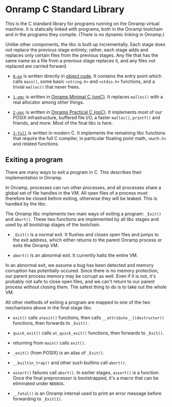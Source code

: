 # Onramp C Standard Library

This is the C standard library for programs running on the Onramp virtual machine. It is statically linked with programs, both in the Onramp toolchain and in the programs they compile. (There is no dynamic linking in Onramp.)

Unlike other components, the libc is built up incrementally. Each stage does not replace the previous stage entirely; rather, each stage adds and replaces only certain files from the previous stages. Any file that has the same name as a file from a previous stage replaces it, and any files not replaced are carried forward.

- [`0-oo`](0-oo/) is written directly in [object code](../../docs/object-code.md). It contains the entry point which calls `main()`, some basic `<string.h>` and `<stdio.h>` functions, and a trivial `malloc()` that never frees.

- [`1-omc`](1-omc/) is written in [Onramp Minimal C (omC)](../../docs/minimal-c.md). It replaces `malloc()` with a real allocator among other things.

- [`2-opc`](2-opc/) is written in [Onramp Practical C (opC)](../../docs/practical-c.md). It implements most of our POSIX infrastructure, buffered file I/O, a faster `malloc()`, `printf()` and friends, and more. Most of the final libc is here.

- [`3-full`](3-full/) is written in modern C. It implements the remaining libc functions that require the full C compiler, in particular floating point math, `<math.h>` and related functions.



## Exiting a program

There are many ways to exit a program in C. This describes their implementation in Onramp.

In Onramp, processes can run other processes, and all processes share a global set of file handles in the VM. All open files of a process must therefore be closed before exiting, otherwise they will be leaked. This is handled by the libc.

The Onramp libc implements two main ways of exiting a program: `_Exit()` and `abort()`. These two functions are implemented by all libc stages and used by all bootstrap stages of the toolchain.

- `_Exit()` is a normal exit. It flushes and closes open files and jumps to the exit address, which either returns to the parent Onramp process or exits the Onramp VM.

- `abort()` is an abnormal exit. It currently halts the entire VM.

In an abnormal exit, we assume a bug has been detected and memory corruption has potentially occured. Since there is no memory protection, our parent process memory may be corrupt as well. Even if it is not, it's probably not safe to close open files, and we can't return to our parent process without closing them. The safest thing to do is to take out the whole VM.

All other methods of exiting a program are mapped to one of the two mechanisms above in the final stage libc.

- `exit()` calls `atexit()` functions, then calls `__attribute__((destructor))` functions, then forwards to `_Exit()`.

- `quick_exit()` calls `at_quick_exit()` functions, then forwards to `_Exit()`.

- returning from `main()` calls `exit()`.

- `_exit()` (from POSIX) is an alias of `_Exit()`.

- `__builtin_trap()` and other such builtins call `abort()`.

- `assert()` failures call `abort()`. In earlier stages, `assert()` is a function. Once the final preprocessor is bootstrapped, it's a macro that can be eliminated under `NDEBUG`.

- `__fatal()` is an Onramp internal used to print an error message before forwarding to `_Exit(1)`.
